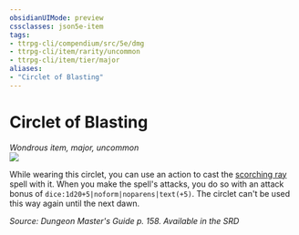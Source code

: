 ```yaml
---
obsidianUIMode: preview
cssclasses: json5e-item
tags:
- ttrpg-cli/compendium/src/5e/dmg
- ttrpg-cli/item/rarity/uncommon
- ttrpg-cli/item/tier/major
aliases: 
- "Circlet of Blasting"
---
```

# Circlet of Blasting
*Wondrous item, major, uncommon*  
![](/3-Mechanics/CLI/Compendium/items/img/circlet-of-blasting.webp#right)


While wearing this circlet, you can use an action to cast the [scorching ray](/3-Mechanics/CLI/Compendium/spells/scorching-ray.md) spell with it. When you make the spell's attacks, you do so with an attack bonus of `dice:1d20+5|noform|noparens|text(+5)`. The circlet can't be used this way again until the next dawn.

*Source: Dungeon Master's Guide p. 158. Available in the <span title='Systems Reference Document (5.1)'>SRD</span>*